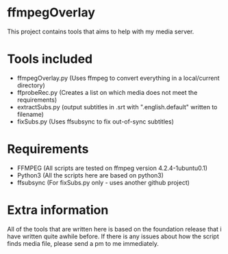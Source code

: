 # ffmpegOverlay
This project contains tools that aims to help with my media server.

# Tools included
- ffmpegOverlay.py (Uses ffmpeg to convert everything in a local/current directory)
- ffprobeRec.py (Creates a list on which media does not meet the requirements)
- extractSubs.py (output subtitles in .srt with ".english.default" written to filename)
- fixSubs.py (Uses ffsubsync to fix out-of-sync subtitles)

# Requirements
- FFMPEG (All scripts are tested on ffmpeg version 4.2.4-1ubuntu0.1)
- Python3 (All the scripts here are based on python3)
- ffsubsync (For fixSubs.py only - uses another github project)

# Extra information
All of the tools that are written here is based on the foundation release that i have written quite awhile before. If there is any issues about how the script finds media file, please send a pm to me immediately.
